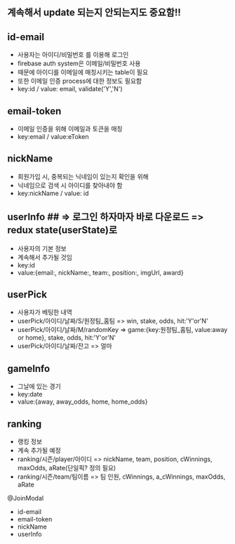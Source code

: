 ## 계속해서 update 되는지 안되는지도 중요함!!

## id-email ##
- 사용자는 아이디/비밀번호 를 이용해 로그인
- firebase auth system은 이메일/비밀번호 사용
- 때문에 아이디를 이메일에 매칭시키는 table이 필요
- 또한 이메일 인증 process에 대한 정보도 필요함
- key:id / value: email, validate('Y','N')

## email-token ##
- 이메일 인증을 위해 이메일과 토큰을 매칭
- key:email / value:eToken

## nickName ##
- 회원가입 시, 중복되는 닉네임이 있는지 확인을 위해
- 닉네임으로 검색 시 아이디를 찾아내야 함
- key:nickName / value: id

## userInfo ## => 로그인 하자마자 바로 다운로드 => redux state(userState)로
- 사용자의 기본 정보
- 계속해서 추가될 것임
- key:id
- value:{email:, nickName:, team:, position:, imgUrl, award}

## userPick ##
- 사용자가 베팅한 내역
- userPick/아이디/날짜/S/원정팀_홈팀 => win, stake, odds, hit:'Y'or'N'
- userPick/아이디/날짜/M/randomKey => game:{key:원정팀_홈팀, value:away or home}, stake, odds, hit:'Y'or'N'
- userPick/아이디/날짜/잔고 => 얼마

## gameInfo ##
- 그날에 있는 경기
- key:date
- value:{away, away_odds, home, home_odds}

## ranking ##
- 랭킹 정보
- 계속 추가될 예정
- ranking/시즌/player/아이디 => nickName, team, position, cWinnings, maxOdds, aRate(단일픽? 정의 필요)
- ranking/시즌/team/팀이름 => 팀 인원, cWinnings, a_cWinnings, maxOdds, aRate


@JoinModal
- id-email
- email-token
- nickName
- userInfo
